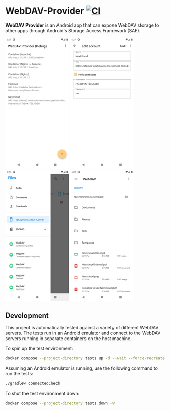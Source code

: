 # WebDAV-Provider [![CI](https://github.com/alexbakker/webdav-provider/workflows/build/badge.svg)](https://github.com/alexbakker/webdav-provider/actions?query=workflow%3Abuild)

__WebDAV Provider__ is an Android app that can expose WebDAV storage to other
apps through Android's Storage Access Framework (SAF).

[<img src="screenshots/1.png" width="200">](screenshots/1.png) [<img src="screenshots/2.png" width="200">](screenshots/2.png) [<img src="screenshots/3.png" width="200">](screenshots/3.png) [<img src="screenshots/4.png" width="200">](screenshots/4.png)

## Development

This project is automatically tested against a variety of different WebDAV servers. The tests run in an Android emulator and connect to the WebDAV servers running in separate containers on the host machine. 

To spin up the test environment:

```sh
docker compose --project-directory tests up -d --wait --force-recreate --build --renew-anon-volumes --remove-orphans
```

Assuming an Android emulator is running, use the following command to run the tests:

```sh
./gradlew connectedCheck
```

To shut the test environment down:

```sh
docker compose --project-directory tests down -v
```
